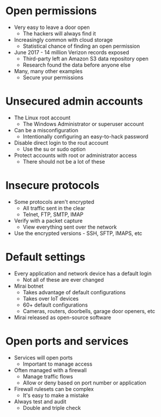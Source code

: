 # Open permissions
- Very easy to leave a door open
	- The hackers will always find it
- Increasingly common with cloud storage
	- Statistical chance of finding an open permission
- June 2017 - 14 million Verizon records exposed
	- Third-party left an Amazon S3 data repository open
	- Research found the data before anyone else
- Many, many other examples
	- Secure your permissions
# Unsecured admin accounts
- The Linux root account
	- The Windows Administrator or superuser account
- Can be a misconfiguration
	- Intentionally configuring an easy-to-hack password
- Disable direct login to the rout account
	- Use the su or sudo option
- Protect accounts with root or administrator access
	- There should not be a lot of these
# Insecure protocols
- Some protocols aren't encrypted
	- All traffic sent in the clear
	- Telnet, FTP, SMTP, IMAP
- Verify with a packet capture
	- View everything sent over the network
- Use the encrypted versions - SSH, SFTP, IMAPS, etc
# Default settings
- Every application and network device has a default login
	- Not all of these are ever changed
- Mirai botnet
	- Takes advantage of default configurations
	- Takes over IoT devices
	- 60+ default configurations 
	- Cameras, routers, doorbells, garage door openers, etc
- Mirai released as open-source software
# Open ports and services
- Services will open ports
	- Important to manage access
- Often managed with a firewall
	- Manage traffic flows
	- Allow or deny based on port number or application
- Firewall rulesets can be complex
	- It's easy to make a mistake
- Always test and audit
	- Double and triple check
